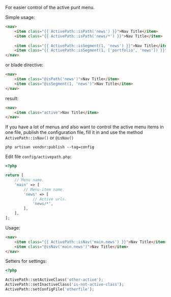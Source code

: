 For easier control of the active punt menu.

Simple usage:
```html
<nav>
    <item class="{{ ActivePath::isPath('news') }}">Nav Title</item>
    <item class="{{ ActivePath::isPath('news/*') }}">Nav Title</item>
    
    <item class="{{ ActivePath::isSegment(1, 'news') }}">Nav Title</item>
    <item class="{{ ActivePath::isSegment(1, ['portfolio', 'news']) }}">Nav Title</item>
</nav>
```

or blade directive:
```html
<nav>
    <item class="@isPath('news')">Nav Title</item> 
    <item class="@isSegment(1, 'news')">Nav Title</item>
</nav>
```

result:
```html
<nav>
    <item class="active">Nav Title</item> 
</nav>
```

If you have a lot of menus and also want to control the active menu items in one file, publish the configuration file, fill it in and use the method `ActivePath::isNav()` or `@isNav()`

```
php artisan vendor:publish --tag=config
```

Edit file `config/activepath.php`:
```php
<?php

return [
    // Menu name.
    'main' => [
        // Menu-item name.
        'news' => [
            // Active urls.
            'news/*',
        ],
    ],
];
```

Usage:
```html
<nav>
    <item class="{{ ActivePath::isNav('main.news') }}">Nav Title</item> 
    <item class="@isNav('main.news')">Nav Title</item> 
</nav>
```

Setters for settings:
```php
<?php

ActivePath::setActiveClass('other-active');
ActivePath::setInactiveClass('is-not-active-class');
ActivePath::setConfigFile('otherfile');
```
